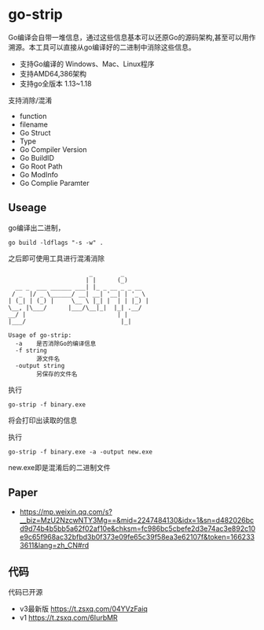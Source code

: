 # go-strip
Go编译会自带一堆信息，通过这些信息基本可以还原Go的源码架构,甚至可以用作溯源。本工具可以直接从go编译好的二进制中消除这些信息。

- 支持Go编译的 Windows、Mac、Linux程序
- 支持AMD64,386架构
- 支持go全版本 1.13~1.18

支持消除/混淆
- function
- filename
- Go Struct
- Type
- Go Compiler Version
- Go BuildID
- Go Root Path
- Go ModInfo
- Go Complie Paramter

## Useage
go编译出二进制，
```
go build -ldflags "-s -w" .
```
之后即可使用工具进行混淆消除
```
                       _        _
                      | |      (_)
  __ _  ___ ______ ___| |_ _ __ _ _ __
 / _  |/ _ \______/ __| __| '__| | '_ \
| (_| | (_) |     \__ \ |_| |  | | |_) |
\__, |\___/      |___/\__|_|  |_| .__/
__/ |                          | |
|___/                           |_|

Usage of go-strip:
  -a    是否消除Go的编译信息
  -f string
        源文件名
  -output string
        另保存的文件名
```
执行
```
go-strip -f binary.exe
```
将会打印出读取的信息

执行
```
go-strip -f binary.exe -a -output new.exe
```
new.exe即是混淆后的二进制文件
## Paper
- https://mp.weixin.qq.com/s?__biz=MzU2NzcwNTY3Mg==&mid=2247484130&idx=1&sn=d482026bcd9d74b4b5bb5a62f02af10e&chksm=fc986bc5cbefe2d3e74ac3e892c10e9c65f968ac32bfbd3b0f373e09fe65c39f58ea3e62107f&token=1662333611&lang=zh_CN#rd

## 代码
代码已开源  
- v3最新版 https://t.zsxq.com/04YVzFaiq
- v1 https://t.zsxq.com/6IurbMR
